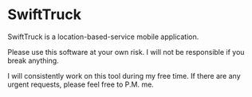 # SwiftTruck

SwiftTruck is a location-based-service mobile application.

Please use this software at your own risk.
I will not be responsible if you break anything.

I will consistently work on this tool during my free time.
If there are any urgent requests, please feel free to P.M. me.
